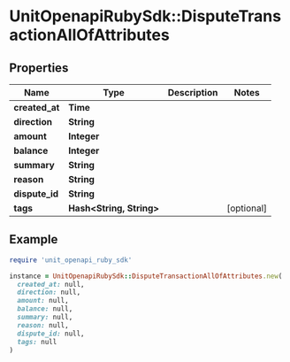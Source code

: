 # UnitOpenapiRubySdk::DisputeTransactionAllOfAttributes

## Properties

| Name | Type | Description | Notes |
| ---- | ---- | ----------- | ----- |
| **created_at** | **Time** |  |  |
| **direction** | **String** |  |  |
| **amount** | **Integer** |  |  |
| **balance** | **Integer** |  |  |
| **summary** | **String** |  |  |
| **reason** | **String** |  |  |
| **dispute_id** | **String** |  |  |
| **tags** | **Hash&lt;String, String&gt;** |  | [optional] |

## Example

```ruby
require 'unit_openapi_ruby_sdk'

instance = UnitOpenapiRubySdk::DisputeTransactionAllOfAttributes.new(
  created_at: null,
  direction: null,
  amount: null,
  balance: null,
  summary: null,
  reason: null,
  dispute_id: null,
  tags: null
)
```

